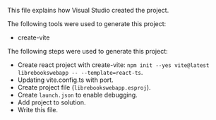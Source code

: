This file explains how Visual Studio created the project.

The following tools were used to generate this project:
- create-vite

The following steps were used to generate this project:
- Create react project with create-vite: `npm init --yes vite@latest librebookswebapp -- --template=react-ts`.
- Updating vite.config.ts with port.
- Create project file (`librebookswebapp.esproj`).
- Create `launch.json` to enable debugging.
- Add project to solution.
- Write this file.
